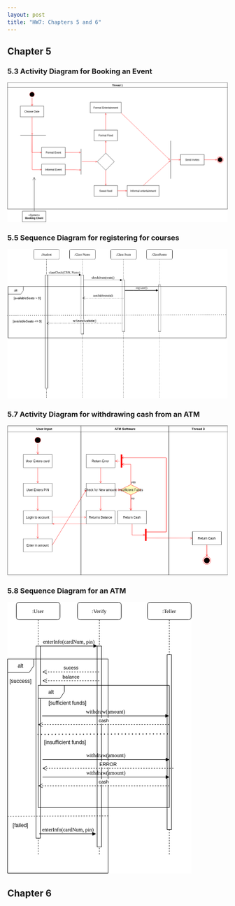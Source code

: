 ```yaml
---
layout: post
title: "HW7: Chapters 5 and 6"  
---
```


## Chapter 5

### 5.3 Activity Diagram for Booking an Event

![](https://github.com/pmccabe5/pmccabe5.github.io/blob/master/images/5-3.png)

### 5.5 Sequence Diagram for registering for courses

![](https://github.com/pmccabe5/pmccabe5.github.io/blob/master/images/5-5.png)

### 5.7 Activity Diagram for withdrawing cash from an ATM

![](https://github.com/pmccabe5/pmccabe5.github.io/blob/master/images/5-7.png)

### 5.8 Sequence Diagram for an ATM

![](https://github.com/pmccabe5/pmccabe5.github.io/blob/master/images/5-8.png)

## Chapter 6